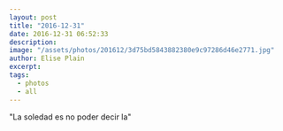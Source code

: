 ```yaml
---
layout: post
title: "2016-12-31"
date: 2016-12-31 06:52:33
description: 
image: "/assets/photos/201612/3d75bd5843882380e9c97286d46e2771.jpg"
author: Elise Plain
excerpt: 
tags: 
  - photos
  - all
---
```



<p></p>
<p>"La soledad es no poder decir la"</p>